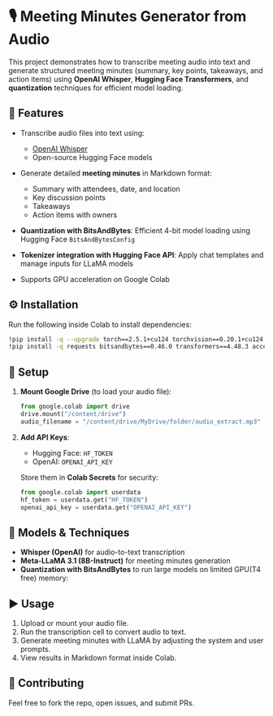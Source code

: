 # 🎙️ Meeting Minutes Generator from Audio

This project demonstrates how to transcribe meeting audio into text and generate structured meeting minutes (summary, key points, takeaways, and action items) using **OpenAI Whisper**, **Hugging Face Transformers**, and **quantization** techniques for efficient model loading.

## 🚀 Features

* Transcribe audio files into text using:

  * [OpenAI Whisper](https://platform.openai.com/docs/guides/speech-to-text)
  * Open-source Hugging Face models
* Generate detailed **meeting minutes** in Markdown format:

  * Summary with attendees, date, and location
  * Key discussion points
  * Takeaways
  * Action items with owners
* **Quantization with BitsAndBytes**: Efficient 4-bit model loading using Hugging Face `BitsAndBytesConfig`
* **Tokenizer integration with Hugging Face API**: Apply chat templates and manage inputs for LLaMA models
* Supports GPU acceleration on Google Colab

## ⚙️ Installation

Run the following inside Colab to install dependencies:

```bash
!pip install -q --upgrade torch==2.5.1+cu124 torchvision==0.20.1+cu124 torchaudio==2.5.1+cu124 --index-url https://download.pytorch.org/whl/cu124
!pip install -q requests bitsandbytes==0.46.0 transformers==4.48.3 accelerate==1.3.0 openai
```

## 🔑 Setup

1. **Mount Google Drive** (to load your audio file):

   ```python
   from google.colab import drive
   drive.mount("/content/drive")
   audio_filename = "/content/drive/MyDrive/folder/audio_extract.mp3"
   ```

2. **Add API Keys**:

   * Hugging Face: `HF_TOKEN`
   * OpenAI: `OPENAI_API_KEY`

   Store them in **Colab Secrets** for security:

   ```python
   from google.colab import userdata
   hf_token = userdata.get("HF_TOKEN")
   openai_api_key = userdata.get("OPENAI_API_KEY")
   ```

## 🧠 Models & Techniques

* **Whisper (OpenAI)** for audio-to-text transcription
* **Meta-LLaMA 3.1 (8B-Instruct)** for meeting minutes generation
* **Quantization with BitsAndBytes** to run large models on limited GPU(T4 free) memory:


## ▶️ Usage

1. Upload or mount your audio file.
2. Run the transcription cell to convert audio to text.
3. Generate meeting minutes with LLaMA by adjusting the system and user prompts.
4. View results in Markdown format inside Colab.


## 🤝 Contributing

Feel free to fork the repo, open issues, and submit PRs.

